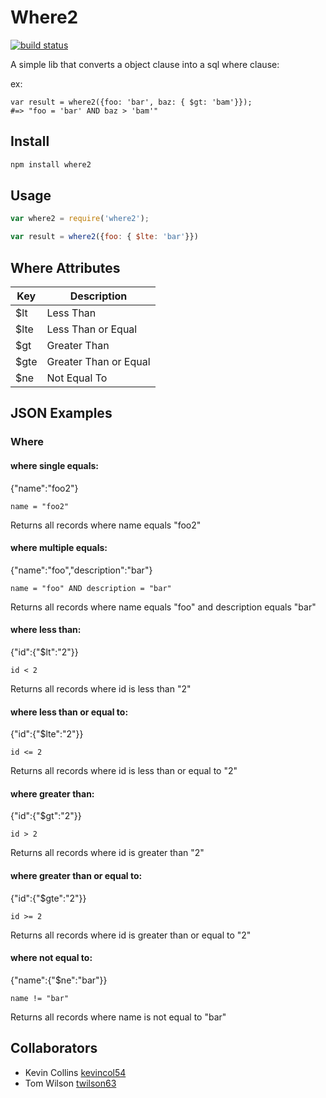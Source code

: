 # Where2 

[![build status](https://secure.travis-ci.org/twilson63/where2.png)](http://travis-ci.org/twilson63/where2)

A simple lib that converts a object clause into a sql where clause:

ex:

```
var result = where2({foo: 'bar', baz: { $gt: 'bam'}});
#=> "foo = 'bar' AND baz > 'bam'"
```

## Install

``` sh
npm install where2
```

## Usage

``` js
var where2 = require('where2');

var result = where2({foo: { $lte: 'bar'}})
```

## Where Attributes

Key | Description
----|------------
$lt | Less Than
$lte | Less Than or Equal
$gt | Greater Than
$gte | Greater Than or Equal
$ne  | Not Equal To

## JSON Examples

### Where
#### where single equals:

  {"name":"foo2"}
```
name = "foo2"
```
Returns all records where name equals "foo2"

#### where multiple equals:

  {"name":"foo","description":"bar"}
```
name = "foo" AND description = "bar"
```
Returns all records where name equals "foo" and description equals "bar"

#### where less than:

  {"id":{"$lt":"2"}}
```
id < 2
```
Returns all records where id is less than "2"

#### where less than or equal to:

  {"id":{"$lte":"2"}}
```
id <= 2
```
Returns all records where id is less than or equal to "2"

#### where greater than:

  {"id":{"$gt":"2"}}
```
id > 2
```
Returns all records where id is greater than "2"

#### where greater than or equal to:

  {"id":{"$gte":"2"}}
```
id >= 2
```
Returns all records where id is greater than or equal to "2"

#### where not equal to:

  {"name":{"$ne":"bar"}}
```
name != "bar"
```
Returns all records where name is not equal to "bar"

## Collaborators

* Kevin Collins [kevincol54](https://github.com/kevincol54)
* Tom Wilson [twilson63](https://github.com/twilson63)



